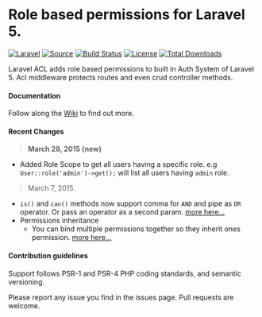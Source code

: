 
# Role based permissions for Laravel 5.

[![Laravel](https://img.shields.io/badge/Laravel-~5.0-orange.svg?style=flat-square)](http://laravel.com)
[![Source](http://img.shields.io/badge/source-kodeine/laravel--acl-blue.svg?style=flat-square)](https://github.com/kodeine/laravel-acl/)
[![Build Status](http://img.shields.io/travis/kodeine/laravel--acl/master.svg?style=flat-square)](https://travis-ci.org/kodeine/laravel-acl)
[![License](http://img.shields.io/badge/license-MIT-brightgreen.svg?style=flat-square)](https://tldrlegal.com/license/mit-license)
[![Total Downloads](http://img.shields.io/packagist/dt/kodeine/laravel-acl.svg?style=flat-square)](https://packagist.org/packages/kodeine/laravel-acl)

Laravel ACL adds role based permissions to built in Auth System of Laravel 5. Acl middleware protects routes and even crud controller methods.


#### Documentation

Follow along the [Wiki](https://github.com/kodeine/laravel-acl/wiki) to find out more.

#### Recent Changes

> **March 28, 2015 (new)**

* Added Role Scope to get all users having a specific role. e.g `User::role('admin')->get();` will list all users having `admin` role.

> March 7, 2015.


* `is()` and `can()` methods now support comma for `AND` and pipe as `OR` operator. Or pass an operator as a second param. [more here...](https://github.com/kodeine/laravel-acl/wiki/Validate-Permissions-and-Roles)
* Permissions inheritance
    * You can bind multiple permissions together so they inherit ones permission. [more here...](https://github.com/kodeine/laravel-acl/wiki/Permissions-Inheritance)

#### Contribution guidelines

Support follows PSR-1 and PSR-4 PHP coding standards, and semantic versioning.

Please report any issue you find in the issues page.
Pull requests are welcome.
